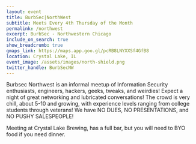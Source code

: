 ```yaml
---
layout: event
title: BurbSec|NorthWest
subtitle: Meets Every 4th Thursday of the Month
permalink: /northwest
excerpt: BurbSec - Northwestern Chicago
include_on_search: true
show_breadcrumb: true
gmaps_link: https://maps.app.goo.gl/pcRB8LNYXXSf4GfB8
location: Crystal Lake, IL
event_image: /assets/images/north-shield.png
twitter_handle: BurbSecNW
---
```


Burbsec Northwest is an informal meetup of Information Security enthusiasts,
engineers, hackers, geeks, tweaks, and weirdies! Expect a night of great
networking and lubricated conversations! The crowd is very chill, about 5-10
and growing, with experience levels ranging from college students through
veterans! We have NO DUES, NO PRESENTATIONS, and NO PUSHY SALESPEOPLE!

Meeting at Crystal Lake Brewing, has a full bar, but you will need
to BYO food if you need dinner.
